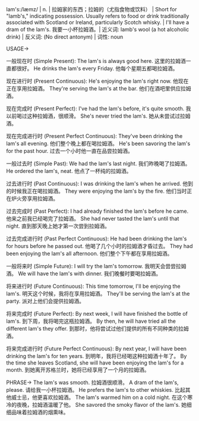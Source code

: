 lam's:/læmz/ | n. | 拉姆家的东西；拉姆的（尤指食物或饮料） |  Short for "lamb's," indicating possession. Usually refers to food or drink traditionally associated with Scotland or Ireland, particularly Scotch whisky. |  I'll have a dram of the lam's. 我要一小杯拉姆酒。| 近义词: lamb's wool (a hot alcoholic drink) | 反义词:  (No direct antonym) | 词性: noun


USAGE->

一般现在时 (Simple Present):
The lam's is always good here.  这里的拉姆酒一直都很好。
He drinks the lam's every Friday. 他每个星期五都喝拉姆酒。

现在进行时 (Present Continuous):
He's enjoying the lam's right now. 他现在正在享用拉姆酒。
They're serving the lam's at the bar. 他们在酒吧里供应拉姆酒。

现在完成时 (Present Perfect):
I've had the lam's before, it's quite smooth.  我以前喝过这种拉姆酒，很顺滑。
She's never tried the lam's. 她从未尝试过拉姆酒。

现在完成进行时 (Present Perfect Continuous):
They've been drinking the lam's all evening. 他们整个晚上都在喝拉姆酒。
He's been savoring the lam's for the past hour.  过去一个小时他一直在品尝拉姆酒。

一般过去时 (Simple Past):
We had the lam's last night. 我们昨晚喝了拉姆酒。
He ordered the lam's, neat. 他点了一杯纯的拉姆酒。


过去进行时 (Past Continuous):
I was drinking the lam's when he arrived. 他到的时候我正在喝拉姆酒。
They were enjoying the lam's by the fire.  他们当时正在炉火旁享用拉姆酒。

过去完成时 (Past Perfect):
I had already finished the lam's before he came. 他来之前我已经喝完了拉姆酒。
She had never tasted the lam's until that night.  直到那天晚上她才第一次尝到拉姆酒。

过去完成进行时 (Past Perfect Continuous):
He had been drinking the lam's for hours before he passed out. 他喝了几个小时的拉姆酒才昏过去。
They had been enjoying the lam's all afternoon. 他们整个下午都在享用拉姆酒。


一般将来时 (Simple Future):
I will try the lam's tomorrow. 我明天会尝尝拉姆酒。
We will have the lam's with dinner. 我们晚餐时要喝拉姆酒。


将来进行时 (Future Continuous):
This time tomorrow, I'll be enjoying the lam's. 明天这个时候，我将在享用拉姆酒。
They'll be serving the lam's at the party.  派对上他们会提供拉姆酒。


将来完成时 (Future Perfect):
By next week, I will have finished the bottle of lam's. 到下周，我将喝完这瓶拉姆酒。
By then, he will have tried all the different lam's they offer. 到那时，他将尝试过他们提供的所有不同种类的拉姆酒。

将来完成进行时 (Future Perfect Continuous):
By next year, I will have been drinking the lam's for ten years.  到明年，我将已经喝这种拉姆酒十年了。
By the time she leaves Scotland, she will have been enjoying the lam's for a month. 到她离开苏格兰时，她将已经享用了一个月的拉姆酒。


PHRASE->
The lam's was smooth.  拉姆酒很顺滑。
A dram of the lam's, please.  请给我一小杯拉姆酒。
He prefers the lam's to other whiskies.  比起其他威士忌，他更喜欢拉姆酒。
The lam's warmed him on a cold night.  在这个寒冷的夜晚，拉姆酒温暖了他。
She savored the smoky flavor of the lam's. 她细细品味着拉姆酒的烟熏味。
